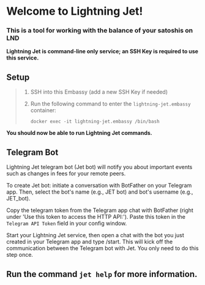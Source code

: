 # Welcome to Lightning Jet!

### This is a tool for working with the balance of your satoshis on LND 

**Lightning Jet is command-line only service; an SSH Key is required to use this service.**

## Setup 

> 1. SSH into this Embassy (add a new SSH Key if needed)
>
> 2. Run the following command to enter the `lightning-jet.embassy` container:
>
>    `docker exec -it lightning-jet.embassy /bin/bash`

**You should now be able to run Lightning Jet commands.**

## Telegram Bot

Lightning Jet telegram bot (Jet bot) will notify you about important events such as changes in fees for your remote peers.

To create Jet bot: initiate a conversation with BotFather on your Telegram app. Then, select the bot's name (e.g., JET bot) and bot's username (e.g., JET_bot).

Copy the telegram token from the Telegram app chat with BotFather (right under 'Use this token to access the HTTP API:'). Paste this token in the `Telegram API Token` field in your config window.

Start your Lightning Jet service, then open a chat with the bot you just created in your Telegram app and type /start. This will kick off the communication between the Telegram bot with Jet. You only need to do this step once.
## Run the command `jet help` for more information.
